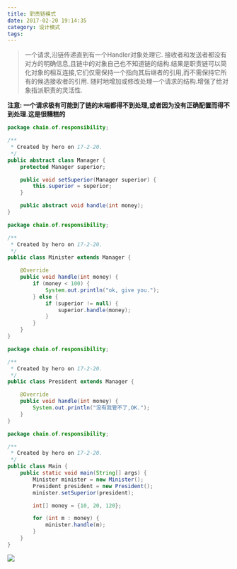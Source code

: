 ```yaml
---
title: 职责链模式
date: 2017-02-20 19:14:35
category: 设计模式
tags:
---
```

> 一个请求,沿链传递直到有一个Handler对象处理它.
> 接收者和发送者都没有对方的明确信息,且链中的对象自己也不知道链的结构.结果是职责链可以简化对象的相互连接,它们仅需保持一个指向其后继者的引用,而不需保持它所有的候选接收者的引用.
> 随时地增加或修改处理一个请求的结构.增强了给对象指派职责的灵活性.

 **注意: 一个请求极有可能到了链的末端都得不到处理,或者因为没有正确配置而得不到处理.这是很糟糕的**

```java
package chain.of.responsibility;

/**
 * Created by hero on 17-2-20.
 */
public abstract class Manager {
    protected Manager superior;

    public void setSuperior(Manager superior) {
        this.superior = superior;
    }

    public abstract void handle(int money);
}

```

```java
package chain.of.responsibility;

/**
 * Created by hero on 17-2-20.
 */
public class Minister extends Manager {

    @Override
    public void handle(int money) {
        if (money < 100) {
            System.out.println("ok, give you.");
        } else {
            if (superior != null) {
                superior.handle(money);
            }
        }
    }
}

```

```java
package chain.of.responsibility;

/**
 * Created by hero on 17-2-20.
 */
public class President extends Manager {

    @Override
    public void handle(int money) {
        System.out.println("没有我管不了,OK.");
    }
}

```

```java
package chain.of.responsibility;

/**
 * Created by hero on 17-2-20.
 */
public class Main {
    public static void main(String[] args) {
        Minister minister = new Minister();
        President president = new President();
        minister.setSuperior(president);

        int[] money = {10, 20, 120};

        for (int m : money) {
            minister.handle(m);
        }
    }
}

```

![](chainOfResponsibility.svg)